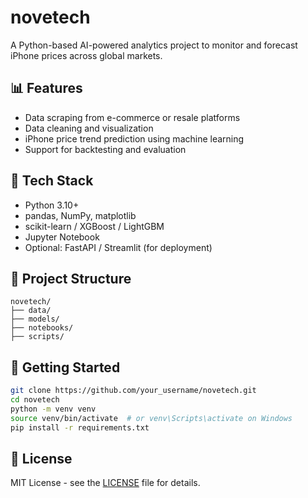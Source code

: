 # novetech

A Python-based AI-powered analytics project to monitor and forecast iPhone prices across global markets.

## 📊 Features

- Data scraping from e-commerce or resale platforms
- Data cleaning and visualization
- iPhone price trend prediction using machine learning
- Support for backtesting and evaluation

## 🧠 Tech Stack

- Python 3.10+
- pandas, NumPy, matplotlib
- scikit-learn / XGBoost / LightGBM
- Jupyter Notebook
- Optional: FastAPI / Streamlit (for deployment)

## 📁 Project Structure

```
novetech/
├── data/
├── models/
├── notebooks/
├── scripts/
```

## 🚀 Getting Started

```bash
git clone https://github.com/your_username/novetech.git
cd novetech
python -m venv venv
source venv/bin/activate  # or venv\Scripts\activate on Windows
pip install -r requirements.txt
```

## 📄 License

MIT License - see the [LICENSE](LICENSE) file for details.
